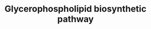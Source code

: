 ---
annotations:
- id: PW:0000354
  parent: classic metabolic pathway
  type: Pathway Ontology
  value: glycerophospholipid metabolic pathway
- id: PW:0001307
  parent: classic metabolic pathway
  type: Pathway Ontology
  value: phosphatidylcholine metabolic pathway
- id: PW:0002418
  parent: classic metabolic pathway
  type: Pathway Ontology
  value: phosphoinositide metabolic pathway
authors:
- Amanzo
- MaintBot
- Mkutmon
- Egonw
- DeSl
- Elisa
- L Dupuis
- Eweitz
- Conroy lipids
citedin:
- link: PMC9015122
  title: Understanding signaling and metabolic paths using semantified and harmonized
    information about biological interactions (2022)
- link: PMC8155553
  title: 'Heterogeneity

    of Lipid and Protein Cartilage Profiles

    Associated with Human Osteoarthritis with or without Type 2 Diabetes

    Mellitus (2021)'
description: 'Glycerophospholipids or phosphoglycerides, in which the hydrophobic
  regions are composed of two fatty acids joined to glycerol; and sphingolipids, in
  which a single fatty acid is joined to a fatty amine, sphingosine, are glycerol-based
  phospholipids and the main component of biological membranes. The hydrophilic moieties
  in these amphipathic compounds may be as a simple as a single -OH at one end of
  the sterol ring system, or they may be more complex. Glycerophospholipds, as well
  as sphingolipids, contained polar or charged alcohols at their polar ends; some
  also contain phosphate groups.  In glycerophospholipids, two fatty acids are ester-linked
  to glycerol at C-1 and C-2, and a highly polar or charged (and therefore hydrophilic)
  head group is attached to C-3 through a phosphodiester bond. All glycerophospholipds
  are derivatives of phosphatidic acid and are named for their polar head groups (e.g.,
  phosphatidylethanolamine and phosphatidylcholine). All have a negative charge on
  the phosphate group at pH 7.0. The head-goup alcohol may also contribute one or
  more charges at pH near 7.0. The fatty acids in glycerophospholipds can be any of
  a wide variety. They are different in different species, in different tissues of
  the same species, and in different types of glycerophospholipids in the same cell
  or tissue. In general, glycerophospholipids contain a saturated fatty acid at C-1
  and an unsaturated fatty acid at C-2, and, in general terms, the fatty acyl groups
  are generally 16 or 18 carbons long.  Eukaryotic membranes contain significant amounts
  of two other types of glycerophospholipids: Plasmalogens and Alkylacylglycerophospholipids.
  Plasmalogens contain a hydrocarbon chain linked to glycerol C-1 via vinyl ether
  linkage whereas alkylacylglycerophospholipids the alkyl substituent at glycerol
  C-1 is attached via an ether linkage. About 20% of mammalian glycerophospholipids
  are plasmalogens, this percentage varies both from species to species and from tissue
  to tissue within a given organism. While plasmalogens comprise only about 0.8% of
  the phospholipids in human liver, they account for around 23% of those in human
  nervous tissue. The alkylacylglycerophospholipids are less abundant than the plasmalogens,
  e.g., about 59% of ethanolamine glycerophospholipids of human heart are plasmalogens,
  whereas only 3.6% are alkylacylglycerophospholipids. However, in bovine erythrocytes,
  75% of the ethanolamine glycerophospholipids are of alkylacyl type.'
last-edited: 2021-11-22
ndex: 2adff52d-8b65-11eb-9e72-0ac135e8bacf
organisms:
- Homo sapiens
redirect_from:
- /index.php/Pathway:WP2533
- /instance/WP2533
- /instance/WP2533_rr124384
revision: r124384
schema-jsonld:
- '@context': https://schema.org/
  '@id': https://wikipathways.github.io/pathways/WP2533.html
  '@type': Dataset
  creator:
    '@type': Organization
    name: WikiPathways
  description: 'Glycerophospholipids or phosphoglycerides, in which the hydrophobic
    regions are composed of two fatty acids joined to glycerol; and sphingolipids,
    in which a single fatty acid is joined to a fatty amine, sphingosine, are glycerol-based
    phospholipids and the main component of biological membranes. The hydrophilic
    moieties in these amphipathic compounds may be as a simple as a single -OH at
    one end of the sterol ring system, or they may be more complex. Glycerophospholipds,
    as well as sphingolipids, contained polar or charged alcohols at their polar ends;
    some also contain phosphate groups.  In glycerophospholipids, two fatty acids
    are ester-linked to glycerol at C-1 and C-2, and a highly polar or charged (and
    therefore hydrophilic) head group is attached to C-3 through a phosphodiester
    bond. All glycerophospholipds are derivatives of phosphatidic acid and are named
    for their polar head groups (e.g., phosphatidylethanolamine and phosphatidylcholine).
    All have a negative charge on the phosphate group at pH 7.0. The head-goup alcohol
    may also contribute one or more charges at pH near 7.0. The fatty acids in glycerophospholipds
    can be any of a wide variety. They are different in different species, in different
    tissues of the same species, and in different types of glycerophospholipids in
    the same cell or tissue. In general, glycerophospholipids contain a saturated
    fatty acid at C-1 and an unsaturated fatty acid at C-2, and, in general terms,
    the fatty acyl groups are generally 16 or 18 carbons long.  Eukaryotic membranes
    contain significant amounts of two other types of glycerophospholipids: Plasmalogens
    and Alkylacylglycerophospholipids. Plasmalogens contain a hydrocarbon chain linked
    to glycerol C-1 via vinyl ether linkage whereas alkylacylglycerophospholipids
    the alkyl substituent at glycerol C-1 is attached via an ether linkage. About
    20% of mammalian glycerophospholipids are plasmalogens, this percentage varies
    both from species to species and from tissue to tissue within a given organism.
    While plasmalogens comprise only about 0.8% of the phospholipids in human liver,
    they account for around 23% of those in human nervous tissue. The alkylacylglycerophospholipids
    are less abundant than the plasmalogens, e.g., about 59% of ethanolamine glycerophospholipids
    of human heart are plasmalogens, whereas only 3.6% are alkylacylglycerophospholipids.
    However, in bovine erythrocytes, 75% of the ethanolamine glycerophospholipids
    are of alkylacyl type.'
  keywords:
  - (Plasmanylethanolamine desaturase)EC 1.14.99.19
  - 1,2-diacyl-sn-glycero-3-cytidine-5'-diphosphate(CDP-DAG, CMP-PA)
  - 1,2-diacyl-sn-glycero-3-phosphate(Phosphatidic acid; PA)
  - 1,2-diacyl-sn-glycero-3-phospho-(1'-myo-inositol)(PI)
  - 1,2-diacyl-sn-glycero-3-phospho-(1'-sn-glycerol)(PG)
  - 1,2-diacyl-sn-glycero-3-phosphocholine(PC, Lecithin)
  - 1,2-diacyl-sn-glycero-3-phosphoethanolamine(PE)
  - 1,2-diacyl-sn-glycero-3-phosphoserine(PS)
  - 1,2-diacyl-sn-glycerol(1,2-diacylglycerol; 1,2-DAG)
  - 1-Acyl dihydroxyacetone phosphate(Acyl-DHAP)
  - 1-Alkenyl-2-acyl-glycerophosphocholine
  - 1-Alkyl-2-acetyl-sn-glycerol
  - 1-Alkyl-2-acetyl-sn-glycerol 3-phosphate
  - 1-Alkyl-sn-glycerol
  - 1-Alkyl-sn-glycerol 3-phosphate
  - 1-Alkyldihydroxyacetone phosphate(Octanoyl DHAP)
  - 1-Alkylglycerophosphocholine O-acetyltransferaseEC 2.3.1.67
  - 1-acyl-sn-glycero-3-phosphate(Lysophosphatidic acid; LPA)
  - 1-alkenyl-2-acylglycero-phosphoethanolamine
  - 1-alkyl-2-acetyl-sn-glycero-3-phosphocholine(Platelet Activating Factor, PAF)
  - 1-alkyl-2-acyl-sn-glycero-3-phosphate phosphatase(Phosphatidate phosphatase)EC
    3.1.3.4
  - 1-alkyl-2-acyl-sn-glycero-3-phosphocholine(Plasmanylcholine)
  - 1-alkyl-2-acyl-sn-glycero-3-phosphoethanolamine
  - 1-alkyl-2-acyl-sn-glycerol
  - 1-alkyl-2-acyl-sn-glycerol 3-phosphate(Plasmanic acid)
  - 1-alkyl-sn-glycero-3-phosphocholine(Lyso PAF)
  - 1-phosphatidylinositol 4-kinaseEC 2.7.1.67
  - 1-phosphatidylinositol 4-phosphate 5-kinaseEC 2.7.1.68
  - 1D-myo-Inositol-1-P
  - 2-acylglycerol-3-phosphate O-acyltransferaseEC 2.3.1.52
  - 2H2O
  - 3 (S-adenosyl-methionine)
  - 3 (S-adenosylhomocysteine)
  - ADP
  - ATP
  - Acetyl-CoA
  - Acyl coenzyme A(Acyl-CoA)
  - Acyl-CoA
  - Acyl-CoA:EC 2.3.1.-
  - Acylglycerone-phosphate reductaseEC 1.1.1.101
  - Adenosine diphosphate(ADP)
  - Adenosine triphosphate(ATP)
  - AlkylacetylglycerophosphataseEC 3.1.3.59
  - Alkyldihydroxyacetonephosphate synthase(Alkyl-DHAP synthase)EC 2.5.1.26
  - Alkylglycerol kinaseEC 2.7.1.93
  - Alkylglycerophosphate 2-O-acetyltransferaseEC 2.3.1.105
  - CDP-DAG
  - CDP-choline
  - CDP-choline:1-alkyl-2-acyl-sn-glycerophosphocholine transferase(Diacylglycerol
    cholinephosphotransferase)EC 2.7.8.2
  - CDP-diacylglycerol-glycerol-3-phosphate 3-phosphatidyltransferaseEC 2.7.8.5
  - CDP-diacylglyreol-inositol 3-phosphatidyltransferaseEC 2.7.8.11
  - CDP-ethanolamine
  - CDP-ethanolamine:(Ethanolaminephosphotransferase)EC 2.7.8.1
  - CMP
  - CTP
  - Cardiolipin synthaseEC 2.7.8.-
  - Cardiolipin(DPG, CL)
  - Choline
  - Choline kinaseEC 2.7.1.32
  - Choline-phosphate cytidylyltransferaseEC 2.7.7.15
  - CoA-SH
  - Coenzyme A(CoA-SH)
  - Cytidine diphosphate ethanolamine(CDP-ethanolamine)
  - Cytidine monophosphate(CMP)
  - Cytidine triphosphate(CTP)
  - Cytochrome b
  - D-Glucose-6-P
  - Diacylglycerol O-acyltransferaseEC 2.3.1.20
  - Diacylglycerol cholinephosphotransferase(Cholinephosphotransferase 1)EC 2.7.8.2
  - Diacylglycerol cholinephosphotransferaseEC 2.7.8.2
  - Dihydroxyacetone phosphate
  - Dihydroxyacetone phosphate acyltransferaseEC 2.3.1.42
  - Ethanolamine
  - Ethanolamine kinaseEC 2.7.1.82
  - Ethanolamine phosphate
  - Ethanolamine-phosphate cytidylyltransferaseEC 2.7.7.14
  - Ethanolamine-phosphotransferaseEC 2.7.8.1
  - EthanolaminephosphotransferaseEC 2.7.8.1
  - Fatty acyl-CoA
  - GPAT1
  - GPAT2
  - GPAT3
  - GPAT4
  - Glycerol
  - Glycerol kinaseEC 2.7.1.30
  - Glycerol-3-P
  - Glycerol-3-phosphate 1-O-acyltransferaseEC 2.3.1.15
  - Glycerol-3-phosphate 1-O-acyltransferaseEC 2.3.1.15, mitochondrial
  - Glycerol-3-phosphate dehydrogenase (NAD+)EC 1.1.1.8
  - H2O
  - IPMK
  - Inositol
  - L-serine-phosphatidylethanolamine phosphatidyltransferaseEC 2.7.8.29
  - N-MethyltransferaseEC 2.1.1.-
  - NAD+(Coenzyme I)
  - NADH + H+
  - NADP(Coenzyme II)
  - NADPH + H+
  - Nitrogen group transferasaEC 2.6.-.-
  - PK3CA
  - PK3CB
  - PK3CD
  - PK3CG
  - PPi
  - Phosphatidate cytidylyltransferaseEC 2.7.7.41
  - Phosphatidate phosphataseEC 3.1.3.4
  - Phosphatidylethanolamine N-methyltransferaseEC 2.1.1.17
  - PhosphatidylglycerophosphataseEC 3.1.3.27
  - Phosphatidylinositol-4,5-bisphosphate 3-kinaseEC 2.7.1.153
  - Phosphatidylinositol-4,5-bisphosphate[PIP2(4',5')]
  - Phosphatidylinositol-4-phosphate(PIP)
  - Phosphatidylinositol3,4,5-triphosphate[PIP3(3',4',5')]
  - Phosphocholine(Choline-P)
  - Phospholipase A2EC 3.1.1.4
  - Phospholipase CEC 3.1.4.3
  - Phosphorylethanolamine
  - Pi
  - S-Adenosylhomocysteine(AdoHcy)
  - S-Adenosylmethionine(AdoMet)
  - Serine
  - sn-glycerol-3-phosphate(glycerol-3-P)
  - triacyl-sn-glycerol(Triacylglycerol; TAG)
  license: CC0
  name: Glycerophospholipid biosynthetic pathway
seo: CreativeWork
title: Glycerophospholipid biosynthetic pathway
wpid: WP2533
---
